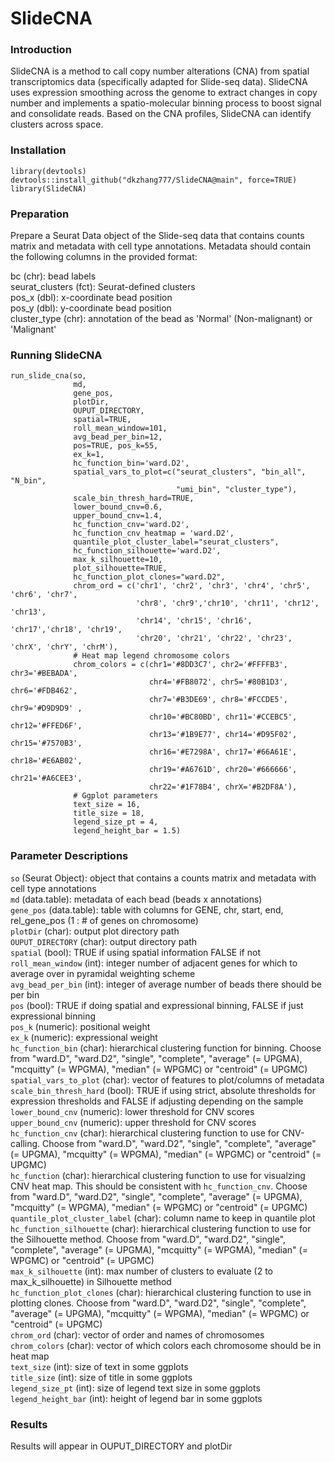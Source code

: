 # SlideCNA 

### Introduction
SlideCNA is a method to call copy number alterations (CNA) from spatial transcriptomics data (specifically adapted for Slide-seq data). SlideCNA uses expression smoothing across the genome to extract changes in copy number and implements a spatio-molecular binning process to boost signal and consolidate reads. Based on the CNA profiles, SlideCNA can identify clusters across space. 

### Installation
```
library(devtools)
devtools::install_github("dkzhang777/SlideCNA@main", force=TRUE)
library(SlideCNA)
```
### Preparation
Prepare a Seurat Data object of the Slide-seq data that contains counts matrix and metadata with cell type annotations. Metadata should contain the following columns in the provided format:

bc (chr): bead labels \
seurat_clusters (fct): Seurat-defined clusters\
pos_x (dbl): x-coordinate bead position\
pos_y (dbl): y-coordinate bead position\
cluster_type (chr): annotation of the bead as 'Normal' (Non-malignant) or 'Malignant'
    
### Running SlideCNA
```
run_slide_cna(so, 
              md, 
              gene_pos,
              plotDir,
              OUPUT_DIRECTORY,
              spatial=TRUE,
              roll_mean_window=101,
              avg_bead_per_bin=12, 
              pos=TRUE, pos_k=55, 
              ex_k=1, 
              hc_function_bin='ward.D2', 
              spatial_vars_to_plot=c("seurat_clusters", "bin_all", "N_bin", 
                                     "umi_bin", "cluster_type"),
              scale_bin_thresh_hard=TRUE, 
              lower_bound_cnv=0.6, 
              upper_bound_cnv=1.4, 
              hc_function_cnv='ward.D2', 
              hc_function_cnv_heatmap = 'ward.D2',
              quantile_plot_cluster_label="seurat_clusters", 
              hc_function_silhouette='ward.D2',
              max_k_silhouette=10, 
              plot_silhouette=TRUE, 
              hc_function_plot_clones="ward.D2", 
              chrom_ord = c('chr1', 'chr2', 'chr3', 'chr4', 'chr5', 'chr6', 'chr7', 
                            'chr8', 'chr9','chr10', 'chr11', 'chr12', 'chr13', 
                            'chr14', 'chr15', 'chr16', 'chr17','chr18', 'chr19', 
                            'chr20', 'chr21', 'chr22', 'chr23', 'chrX', 'chrY', 'chrM'),
              # Heat map legend chromosome colors
              chrom_colors = c(chr1='#8DD3C7', chr2='#FFFFB3', chr3='#BEBADA', 
                               chr4='#FB8072', chr5='#80B1D3', chr6='#FDB462', 
                               chr7='#B3DE69', chr8='#FCCDE5', chr9='#D9D9D9' , 
                               chr10='#BC80BD', chr11='#CCEBC5', chr12='#FFED6F', 
                               chr13='#1B9E77', chr14='#D95F02', chr15='#7570B3', 
                               chr16='#E7298A', chr17='#66A61E', chr18='#E6AB02', 
                               chr19='#A6761D', chr20='#666666', chr21='#A6CEE3', 
                               chr22='#1F78B4', chrX='#B2DF8A'),
              # Ggplot parameters
              text_size = 16,
              title_size = 18,
              legend_size_pt = 4,
              legend_height_bar = 1.5)
```

### Parameter Descriptions

`so` (Seurat Object): object that contains a counts matrix and metadata with cell type annotations \
`md` (data.table): metadata of each bead (beads x annotations)\
`gene_pos` (data.table): table with columns for GENE, chr, start, end, rel_gene_pos (1 : # of genes on chromosome)\
`plotDir` (char): output plot directory path\
`OUPUT_DIRECTORY` (char): output directory path\
`spatial` (bool): TRUE if using spatial information FALSE if not\
`roll_mean_window` (int): integer number of adjacent genes for which to average over in pyramidal weighting scheme\
`avg_bead_per_bin` (int): integer of average number of beads there should be per bin \
`pos` (bool): TRUE if doing spatial and expressional binning, FALSE if just expressional binning\
`pos_k` (numeric): positional weight\
`ex_k` (numeric): expressional weight\
`hc_function_bin` (char): hierarchical clustering function for binning. Choose from "ward.D", "ward.D2", "single", "complete", "average" (= UPGMA), "mcquitty" (= WPGMA), "median" (= WPGMC) or "centroid" (= UPGMC)\
`spatial_vars_to_plot` (char): vector of features to plot/columns of metadata\
`scale_bin_thresh_hard` (bool): TRUE if using strict, absolute thresholds for expression thresholds and FALSE if adjusting depending on the sample\
`lower_bound_cnv` (numeric): lower threshold for CNV scores\
`upper_bound_cnv` (numeric): upper threshold for CNV scores \
`hc_function_cnv` (char): hierarchical clustering function to use for CNV-calling. Choose from "ward.D", "ward.D2", "single", "complete", "average" (= UPGMA), "mcquitty" (= WPGMA), "median" (= WPGMC) or "centroid" (= UPGMC)\
`hc_function` (char): hierarchical clustering function to use for visualzing CNV heat map. This should be consistent with `hc_function_cnv`. Choose from "ward.D", "ward.D2", "single", "complete", "average" (= UPGMA), "mcquitty" (= WPGMA), "median" (= WPGMC) or "centroid" (= UPGMC)\
`quantile_plot_cluster_label` (char): column name to keep in quantile plot\
`hc_function_silhouette` (char): hierarchical clustering function to use for the Silhouette method. Choose from "ward.D", "ward.D2", "single", "complete", "average" (= UPGMA), "mcquitty" (= WPGMA), "median" (= WPGMC) or "centroid" (= UPGMC)\
`max_k_silhouette` (int): max number of clusters to evaluate (2 to max_k_silhouette) in Silhouette method\
`hc_function_plot_clones` (char): hierarchical clustering function to use in plotting clones. Choose from "ward.D", "ward.D2", "single", "complete", "average" (= UPGMA), "mcquitty" (= WPGMA), "median" (= WPGMC) or "centroid" (= UPGMC)\
`chrom_ord` (char):  vector of order and names of chromosomes\
`chrom_colors` (char): vector of which colors each chromosome should be in heat map\
`text_size` (int): size of text in some ggplots\
`title_size` (int): size of title in some ggplots\
`legend_size_pt` (int): size of legend text size in some ggplots\
`legend_height_bar` (int): height of legend bar in some ggplots

### Results
Results will appear in OUPUT_DIRECTORY and plotDir
